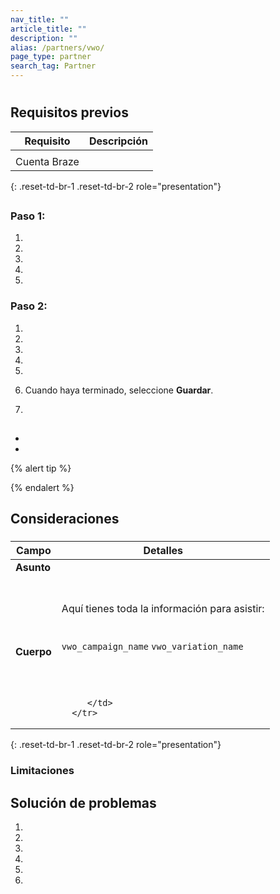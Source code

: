 ```yaml
---
nav_title: ""
article_title: ""
description: ""
alias: /partners/vwo/
page_type: partner
search_tag: Partner
---
```


# 

>  



## Requisitos previos

| Requisito     | Descripción |
|-----------------|-------------|
|      |  |
| Cuenta Braze   |    |
{: .reset-td-br-1 .reset-td-br-2 role="presentation"}

## 

### Paso 1: 

1. 
2.  

   

4. 
5.  

   

6. 

### Paso 2: 

1. 
3. 
4. 
6. 
7. 
8.  Cuando haya terminado, seleccione **Guardar**.

   

9. 

   

## 



-  
- 

{% alert tip %}

{% endalert %}

## Consideraciones

### 

 

   <table>
   <thead>
      <tr>
         <th>Campo</th>
         <th>Detalles</th>
      </tr>
   </thead>
   <tbody>
      <tr>
         <td><strong>Asunto</strong></td>
         <td></td>
      </tr>
      <tr>
         <td><strong>Cuerpo</strong></td>
         <td>
         <br><br>
          Aquí tienes toda la información para asistir:<br><br>
          <br>
          <code>vwo_campaign_name</code> <code>vwo_variation_name</code><br><br>
         <br><br>
         
         </td>
      </tr>
   </tbody>
   </table>
   {: .reset-td-br-1 .reset-td-br-2 role="presentation"}

### 



### Limitaciones

 

## Solución de problemas



1. 
2. 
3.  
4. 
5. 
6.   

 



